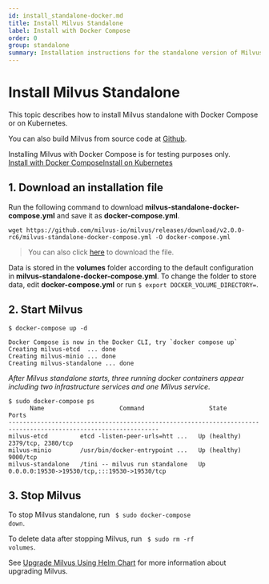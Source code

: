```yaml
---
id: install_standalone-docker.md
title: Install Milvus Standalone
label: Install with Docker Compose
order: 0
group: standalone
summary: Installation instructions for the standalone version of Milvus.
---
```


# Install Milvus Standalone

This topic describes how to install Milvus standalone with Docker Compose or on Kubernetes.

You can also build Milvus from source code at [Github](https://github.com/milvus-io/milvus#to-start-developing-milvus).

<div class="alert note">
Installing Milvus with Docker Compose is for testing purposes only.
</div>

<div class="tab-wrapper"><a href="install_standalone-docker.md" class='active '>Install with Docker Compose</a><a href="install_standalone-helm.md" class=''>Install on Kubernetes</a></div>

## 1. Download an installation file

Run the following command to download **milvus-standalone-docker-compose.yml** and save it as **docker-compose.yml**.

```
wget https://github.com/milvus-io/milvus/releases/download/v2.0.0-rc6/milvus-standalone-docker-compose.yml -O docker-compose.yml
```

> You can also click [here](https://github.com/milvus-io/milvus/releases/download/v2.0.0-rc6/milvus-standalone-docker-compose.yml) to download the file.

<div class="alert note">
Data is stored in the <b>volumes</b> folder according to the default configuration in <b>milvus-standalone-docker-compose.yml</b>. To change the folder to store data, edit <b>docker-compose.yml</b> or run <code>$ export DOCKER_VOLUME_DIRECTORY=</code>.
</div>

## 2. Start Milvus

```shell
$ docker-compose up -d
```

```text
Docker Compose is now in the Docker CLI, try `docker compose up`
Creating milvus-etcd  ... done
Creating milvus-minio ... done
Creating milvus-standalone ... done
```

*After Milvus standalone starts, three running docker containers appear including two infrastructure services and one Milvus service.* 

```
$ sudo docker-compose ps
      Name                     Command                  State                          Ports
----------------------------------------------------------------------------------------------------------------
milvus-etcd         etcd -listen-peer-urls=htt ...   Up (healthy)   2379/tcp, 2380/tcp
milvus-minio        /usr/bin/docker-entrypoint ...   Up (healthy)   9000/tcp
milvus-standalone   /tini -- milvus run standalone   Up             0.0.0.0:19530->19530/tcp,:::19530->19530/tcp
```

## 3. Stop Milvus

To stop Milvus standalone, run <code> $ sudo docker-compose down</code>.

To delete data after stopping Milvus, run <code> $ sudo rm -rf  volumes</code>.



<div class="alert note">
 See <a href="upgrade.md">Upgrade Milvus Using Helm Chart</a> for more information about upgrading Milvus.
</div>

